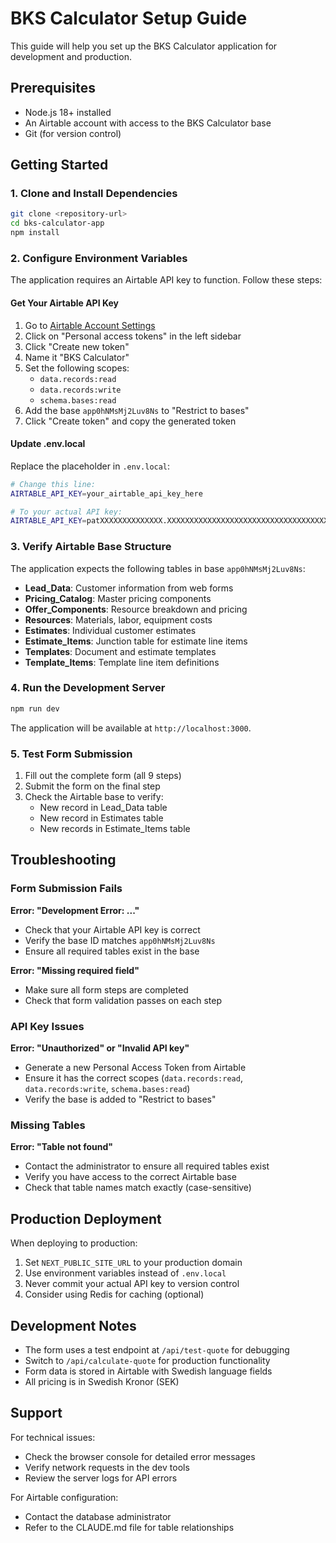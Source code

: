 # BKS Calculator Setup Guide

This guide will help you set up the BKS Calculator application for development and production.

## Prerequisites

- Node.js 18+ installed
- An Airtable account with access to the BKS Calculator base
- Git (for version control)

## Getting Started

### 1. Clone and Install Dependencies

```bash
git clone <repository-url>
cd bks-calculator-app
npm install
```

### 2. Configure Environment Variables

The application requires an Airtable API key to function. Follow these steps:

#### Get Your Airtable API Key

1. Go to [Airtable Account Settings](https://airtable.com/account)
2. Click on "Personal access tokens" in the left sidebar
3. Click "Create new token"
4. Name it "BKS Calculator" 
5. Set the following scopes:
   - `data.records:read`
   - `data.records:write` 
   - `schema.bases:read`
6. Add the base `app0hNMsMj2Luv8Ns` to "Restrict to bases"
7. Click "Create token" and copy the generated token

#### Update .env.local

Replace the placeholder in `.env.local`:

```bash
# Change this line:
AIRTABLE_API_KEY=your_airtable_api_key_here

# To your actual API key:
AIRTABLE_API_KEY=patXXXXXXXXXXXXXX.XXXXXXXXXXXXXXXXXXXXXXXXXXXXXXXXXXXXXXXXX
```

### 3. Verify Airtable Base Structure

The application expects the following tables in base `app0hNMsMj2Luv8Ns`:

- **Lead_Data**: Customer information from web forms
- **Pricing_Catalog**: Master pricing components  
- **Offer_Components**: Resource breakdown and pricing
- **Resources**: Materials, labor, equipment costs
- **Estimates**: Individual customer estimates
- **Estimate_Items**: Junction table for estimate line items
- **Templates**: Document and estimate templates
- **Template_Items**: Template line item definitions

### 4. Run the Development Server

```bash
npm run dev
```

The application will be available at `http://localhost:3000`.

### 5. Test Form Submission

1. Fill out the complete form (all 9 steps)
2. Submit the form on the final step
3. Check the Airtable base to verify:
   - New record in Lead_Data table
   - New record in Estimates table  
   - New records in Estimate_Items table

## Troubleshooting

### Form Submission Fails

**Error: "Development Error: ..."**
- Check that your Airtable API key is correct
- Verify the base ID matches `app0hNMsMj2Luv8Ns`
- Ensure all required tables exist in the base

**Error: "Missing required field"**
- Make sure all form steps are completed
- Check that form validation passes on each step

### API Key Issues

**Error: "Unauthorized" or "Invalid API key"**
- Generate a new Personal Access Token from Airtable
- Ensure it has the correct scopes (`data.records:read`, `data.records:write`, `schema.bases:read`)
- Verify the base is added to "Restrict to bases"

### Missing Tables

**Error: "Table not found"**
- Contact the administrator to ensure all required tables exist
- Verify you have access to the correct Airtable base
- Check that table names match exactly (case-sensitive)

## Production Deployment

When deploying to production:

1. Set `NEXT_PUBLIC_SITE_URL` to your production domain
2. Use environment variables instead of `.env.local` 
3. Never commit your actual API key to version control
4. Consider using Redis for caching (optional)

## Development Notes

- The form uses a test endpoint at `/api/test-quote` for debugging
- Switch to `/api/calculate-quote` for production functionality
- Form data is stored in Airtable with Swedish language fields
- All pricing is in Swedish Kronor (SEK)

## Support

For technical issues:
- Check the browser console for detailed error messages
- Verify network requests in the dev tools
- Review the server logs for API errors

For Airtable configuration:
- Contact the database administrator
- Refer to the CLAUDE.md file for table relationships